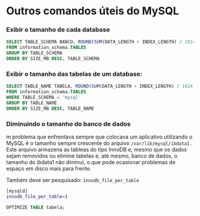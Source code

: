 # Outros comandos úteis do MySQL

### Exibir o tamanho de cada database

```sql
SELECT TABLE_SCHEMA BANCO, ROUND(SUM(DATA_LENGTH + INDEX_LENGTH) / 1024 / 1024, 2) SIZE_MB, ROUND(SUM(DATA_LENGTH + INDEX_LENGTH) / 1024 / 1024 / 1024, 2) SIZE_GB
FROM information_schema.TABLES
GROUP BY TABLE_SCHEMA
ORDER BY SIZE_MB DESC, TABLE_SCHEMA
```

### Exibir o tamanho das tabelas de um database:

```sql
SELECT TABLE_NAME TABELA, ROUND(SUM(DATA_LENGTH + INDEX_LENGTH) / 1024 / 1024, 2) SIZE_MB, ROUND(SUM(DATA_LENGTH + INDEX_LENGTH) / 1024 / 1024 / 1024, 2) SIZE_GB
FROM information_schema.TABLES
WHERE TABLE_SCHEMA = 'mysql'
GROUP BY TABLE_NAME
ORDER BY SIZE_MB DESC, TABLE_NAME
```

### Diminuindo o tamanho do banco de dados

m problema que enfrentava sempre que colocava um aplicativo utilizando o MySQL é o tamanho sempre crescente do arquivo
`/var/lib/mysql/ibdata1.` Este arquivo armazena as tableas do tipo InnoDB e, mesmo que os dados sejam removidos ou elimine
tabelas e, até mesmo, banco de dados, o tamanho do ibdata1 não diminui,
o que pode ocasionar problemas de espaço em disco mais para frente.

Também deve ser pesquisado: `innodb_file_per_table`

```bash
[mysqld]
innodb_file_per_table=1
```

```sql
OPTIMIZE TABLE tabela;
```
